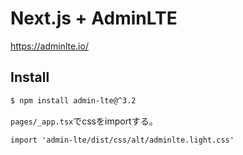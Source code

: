 # Next.js + AdminLTE

https://adminlte.io/

## Install

```sh
$ npm install admin-lte@^3.2
```
`pages/_app.tsx`でcssをimportする。

```tsx
import 'admin-lte/dist/css/alt/adminlte.light.css'
```
